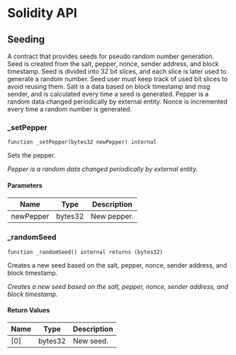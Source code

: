 # Solidity API

## Seeding

A contract that provides seeds for pseudo random number generation.
Seed is created from the salt, pepper, nonce, sender address, and block timestamp.
Seed is divided into 32 bit slices, and each slice is later used to generate a random number.
Seed user must keep track of used bit slices to avoid reusing them.
Salt is a data based on block timestamp and msg sender, and is calculated every time a seed is generated.
Pepper is a random data changed periodically by external entity.
Nonce is incremented every time a random number is generated.

### _setPepper

```solidity
function _setPepper(bytes32 newPepper) internal
```

Sets the pepper.

_Pepper is a random data changed periodically by external entity._

#### Parameters

| Name | Type | Description |
| ---- | ---- | ----------- |
| newPepper | bytes32 | New pepper. |

### _randomSeed

```solidity
function _randomSeed() internal returns (bytes32)
```

Creates a new seed based on the salt, pepper, nonce, sender address, and block timestamp.

_Creates a new seed based on the salt, pepper, nonce, sender address, and block timestamp._

#### Return Values

| Name | Type | Description |
| ---- | ---- | ----------- |
| [0] | bytes32 | New seed. |

